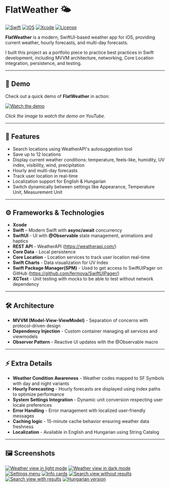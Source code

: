 # FlatWeather 🌤️

[![Swift](https://img.shields.io/badge/Swift-5.9-orange.svg)](https://swift.org/) 
[![iOS](https://img.shields.io/badge/iOS-blue.svg)](https://developer.apple.com/ios/) 
[![Xcode](https://img.shields.io/badge/Xcode-15-blue.svg)](https://developer.apple.com/xcode/) 
[![License](https://img.shields.io/badge/License-MIT-lightgrey.svg)](LICENSE)

**FlatWeather** is a modern, SwiftUI-based weather app for iOS, providing current weather, hourly forecasts, and multi-day forecasts.

I built this project as a portfolio piece to practice best practices in Swift development, including MVVM architecture, networking, Core Location integration, persistence, and testing.

---

## 🎥 Demo

Check out a quick demo of **FlatWeather** in action:

[![Watch the demo](https://img.youtube.com/vi/RK-4MnhjZ6w/0.jpg)](https://youtube.com/shorts/RK-4MnhjZ6w?feature=share)

*Click the image to watch the demo on YouTube.*

---

## 📱 Features

- Search locations using WeatherAPI's autosuggestion tool
- Save up to 12 locations
- Display current weather conditions: temperature, feels-like, humidity, UV index, visibility, wind, precipitation
- Hourly and multi-day forecasts
- Track user location in real-time
- Localization support for English & Hungarian
- Switch dynamically between settings like Appearance, Temperature Unit, Measurement Unit

---

## ⚙️ Frameworks & Technologies

- **Xcode**
- **Swift** – Modern Swift with **async/await** concurrency
- **SwiftUI** - UI with **@Observable** state management, animations and haptics
- **REST API** - WeatherAPI (https://weatherapi.com/)
- **Core Data** - Local persistence
- **Core Location** - Location services to track user location real-time
- **Swift Charts** - Data visualization for UV Index
- **Swift Package Manager(SPM)** - Used to get access to SwiftUIPager on GitHub (https://github.com/fermoya/SwiftUIPager/)
- **XCTest** - Unit testing with mocks to be able to test without network dependency

---

## 🛠️ Architecture

- **MVVM (Model-View-ViewModel)** - Separation of concerns with protocol-driven design
- **Dependency Injection** - Custom container managing all services and viewmodels
- **Observer Pattern** - Reactive UI updates with the @Observable macro

---

## ⚡ Extra Details

- **Weather Condition Awareness** - Weather codes mapped to SF Symbols with day and night variants
- **Hourly Forecasting** - Hourly forecasts are displayed using index paths to optimize performance
- **System Settings Integration** - Dynamic unit conversion respecting user locale preferences
- **Error Handling** - Error management with localized user-friendly messages
- **Caching logic** - 15-minute cache behavior ensuring weather data freshness
- **Localization** - Available in English and Hungarian using String Catalog

---

## 🖼️ Screenshots

[![Weather view in light mode](Screenshots/ss1.png)](Screenshots/ss1.png)
[![Weather view in dark mode](Screenshots/ss2.png)](Screenshots/ss2.png)
[![Settings menu](Screenshots/ss3.png)](Screenshots/ss3.png)
[![Info cards](Screenshots/ss4.png)](Screenshots/ss4.png)
[![Search view without results](Screenshots/ss5.png)](Screenshots/ss5.png)
[![Search view with results](Screenshots/ss6.png)](Screenshots/ss6.png)
[![Hungarian version](Screenshots/ss7.png)](Screenshots/ss7.png)





